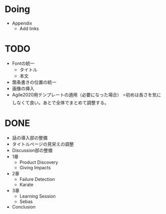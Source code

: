 
# Doing
- Appendix
    - Add links



# TODO
- Fontの統一
    - タイトル
    - 本文
- 箇条書きの位置の統一
- 画像の挿入
- Agile2020用テンプレートの適用（必要になった場合）
⭐️初めは長さを気にしなくて良い。あとで全体でまとめて調整する。



# DONE
- 話の導入部の整備
- タイトルページの見栄えの調整
- Discussion部の整備
- 1章
    - Product Discovery
    - Giving Impacts
- 2章
    - Failure Detection
    - Karate
- 3章
    - Learning Session
    - Sebas
- Conclusion
